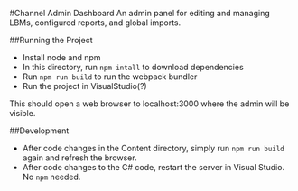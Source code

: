 #Channel Admin Dashboard
An admin panel for editing and managing LBMs, configured reports,
 and global imports.

##Running the Project

* Install node and npm
* In this directory, run `npm intall` to download dependencies
* Run `npm run build` to run the webpack bundler
* Run the project in VisualStudio(?)

This should open a web browser to localhost:3000 where the admin
will be visible.

##Development

* After code changes in the Content directory, simply run `npm run build` again and refresh the browser.
* After code changes to the C# code, restart the server in Visual Studio. No `npm` needed.